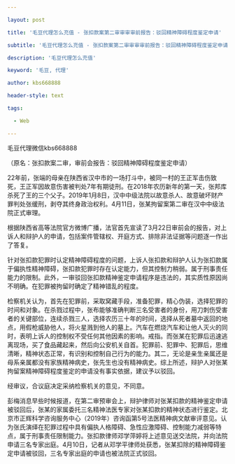 ---
layout: post
title: '毛豆代理怎么充值 - 张扣款案第二审审审审前报告：驳回精神障碍程度鉴定申请'
subtitle: '毛豆代理怎么充值 - 张扣款案第二审审审审前报告：驳回精神障碍程度鉴定申请'
description: '毛豆代理怎么充值'
keyword: '毛豆, 代理'
author: kbs668888
header-style: text
tags:
  - Web
---
毛豆代理微信kbs668888

（原名：张扣款案二审，审前会报告：驳回精神障碍程度鉴定申请）

22年前，张端的母亲在陕西省汉中市的一场打斗中，被同一村的王正军击伤致死，王正军因故意伤害被判处7年有期徒刑。在2018年农历新年的第一天，张邦库杀死了王的三个父子。2019年1月8日，汉中中级法院以故意杀人、故意破坏财产罪判处张缓刑，剥夺其终身政治权利。4月11日，张某拘留案第二审在汉中中级法院正式审理。

根据陕西省高等法院官方微博广播，法官首先宣读了3月22日审前会的报告，对上诉人和辩护人的申请，包括案件管辖权、开庭方式、排除非法证据等问题逐一作出了答复。

针对张扣款犯罪时认定精神障碍程度的问题，上诉人张扣款和辩护人认为张扣款属于偏执性精神障碍，张扣款犯罪时存在认定能力，但其控制力稍弱。属于刑事责任能力的限制。此外，一审驳回张扣款精神鉴定申请程序是违法的，其实质性原因尚不明确。在犯罪被拘留时确定了精神错乱的程度。

检察机关认为，首先在犯罪前，采取窝藏手段，准备犯罪，精心伪装，选择犯罪的时间和对象。在杀戮过程中，张布能够准确判断三名受害者的身份，用刀刺伤受害者的关键部位，连续杀戮三人，选择农历三十年的时间，选择从死者墓中返回的地点，用假枪威胁他人，将火星溅到他人的墓上。汽车在燃烧汽车和让他人灭火的同时，表明上诉人的控制权不受任何其他因素的影响。戒指。而张某在犯罪后迅速逃离现场，买了食品藏起来，然后向公安机关自首。犯罪前、犯罪中、犯罪后，思维清晰，精神状态正常，有识别和控制自己行为的能力。其二，无论是亲生亲属还是母系亲属都没有家族精神病史，张先生也没有精神病史。综上所述，辩护人对张某拘留案精神障碍程度鉴定的申请没有事实依据，建议予以驳回。

经审议，合议庭决定采纳检察机关的意见，不同意。

彭梅消息早些时候报道，在第二审预审会上，辩护律师对张某扣款的精神鉴定申请被驳回后，张某的家属委托三名精神法医专家对张某扣款的精神状态进行鉴定。北京市正辉科学咨询服务中心（2019年）咨询函第5号法医精神病文献审评意见。认为张氏演绎在犯罪过程中具有偏执人格障碍、急性应激障碍、控制能力减弱等特点，属于刑事责任限制能力。张扣款律师邓学萍婷将上述意见送交法院，并向法院申请三名专家出庭。4月10日，记者从邓学平律师处获悉，张某扣除的精神障碍鉴定申请被驳回，三名专家出庭的申请也被法院正式驳回。

